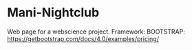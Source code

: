 # Mani-Nightclub
Web page for a webscience project. Framework: BOOTSTRAP: https://getbootstrap.com/docs/4.0/examples/pricing/ 
